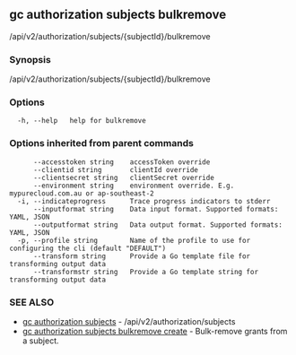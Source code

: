 ## gc authorization subjects bulkremove

/api/v2/authorization/subjects/{subjectId}/bulkremove

### Synopsis

/api/v2/authorization/subjects/{subjectId}/bulkremove

### Options

```
  -h, --help   help for bulkremove
```

### Options inherited from parent commands

```
      --accesstoken string    accessToken override
      --clientid string       clientId override
      --clientsecret string   clientSecret override
      --environment string    environment override. E.g. mypurecloud.com.au or ap-southeast-2
  -i, --indicateprogress      Trace progress indicators to stderr
      --inputformat string    Data input format. Supported formats: YAML, JSON
      --outputformat string   Data output format. Supported formats: YAML, JSON
  -p, --profile string        Name of the profile to use for configuring the cli (default "DEFAULT")
      --transform string      Provide a Go template file for transforming output data
      --transformstr string   Provide a Go template string for transforming output data
```

### SEE ALSO

* [gc authorization subjects](gc_authorization_subjects.html)	 - /api/v2/authorization/subjects
* [gc authorization subjects bulkremove create](gc_authorization_subjects_bulkremove_create.html)	 - Bulk-remove grants from a subject.


